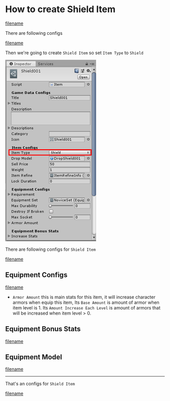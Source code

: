 # How to create Shield Item

[filename](game-data/_item-create-scriptable-object.md ':include')

There are following configs

[filename](game-data/_game-data-generic-config.md ':include')

Then we're going to create `Shield Item` so set `Item Type` to `Shield`

![](../images/items/003-4.png)

There are following configs for `Shield Item`

[filename](game-data/_item-generic-config.md ':include')

## Equipment Configs

[filename](game-data/_item-equipment-config.md ':include')

- `Armor Amount` this is main stats for this item, it will increase character armors when equip this item, Its `Base Amount` is amount of armor when item level is 1. Its `Amount Increase Each Level` is amount of armors that will be increased when item level > 0.

## Equipment Bonus Stats

[filename](game-data/_item-equipment-bonus-stats.md ':include')

## Equipment Model

[filename](game-data/_item-equipment-model.md ':include')

* * *

That's an configs for `Shield Item`

[filename](game-data/_game-data-put-to-database.md ':include')